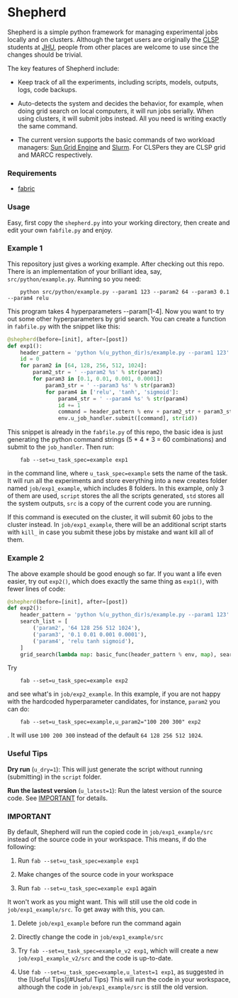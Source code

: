 # Shepherd 

Shepherd is a simple python framework for managing experimental jobs locally and on clusters. Although the target users are originally the [CLSP](https://www.clsp.jhu.edu/) students at [JHU](https://www.clsp.jhu.edu/), people from other places are welcome to use since the changes should be trivial. 

The key features of Shepherd include:

* Keep track of all the experiments, including scripts, models, outputs, logs, code backups. 

* Auto-detects the system and decides the behavior, for example, when doing grid search on local computers, it will run jobs serially. When using clusters, it will submit jobs instead. All you need is writing exactly the same command.

* The current version supports the basic commands of two workload managers: [Sun Grid Engine](http://gridscheduler.sourceforge.net/htmlman/manuals.html) and [Slurm](https://slurm.schedmd.com/). For CLSPers they are CLSP grid and MARCC respectively.

### Requirements 

* [fabric](http://www.fabfile.org/)


### Usage

Easy, first copy the `shepherd.py` into your working directory, then create and edit your own `fabfile.py` and enjoy.

### Example 1 

This repository just gives a working example. After checking out this repo. There is an implementation of your brilliant idea, say, `src/python/example.py`. Running so you need: 

       	python src/python/example.py --param1 123 --param2 64 --param3 0.1 --param4 relu 

This program takes 4 hyperparameters --param[1-4]. Now you want to try out some other hyperparameters by grid search. You can create a function in `fabfile.py` with the snippet like this:

```python
@shepherd(before=[init], after=[post])
def exp1():
    header_pattern = 'python %(u_python_dir)s/example.py --param1 123'
    id = 0
    for param2 in [64, 128, 256, 512, 1024]:
        param2_str = ' --param2 %s' % str(param2)
        for param3 in [0.1, 0.01, 0.001, 0.0001]:
            param3_str = ' --param3 %s' % str(param3)
            for param4 in ['relu', 'tanh', 'sigmoid']:
                param4_str = ' --param4 %s' % str(param4)
                id += 1
                command = header_pattern % env + param2_str + param3_str + param4_str
                env.u_job_handler.submit([command], str(id))

```

This snippet is already in the `fabfile.py` of this repo, the basic idea is just generating the python command strings (5 * 4  * 3 = 60 combinations) and submit to the `job_handler`. Then run:

 
		fab --set=u_task_spec=example exp1


in the command line, where `u_task_spec=example` sets the name of the task. It will run all the experiments and store everything into a new creates folder named `job/exp1_example`, which includes 8 folders. In this example, only 3 of them are used, `script` stores the all the scripts generated, `std` stores all the system outputs, `src` is a copy of the current code you are running. 

If this command is executed on the cluster, it will submit 60 jobs to the cluster instead. In  `job/exp1_example`, there will be an additional script starts with `kill_` in case you submit these jobs by mistake and want kill all of them. 

### Example 2 

The above example should be good enough so far. If you want a life even easier, try out `exp2()`, which does exactly the same thing as `exp1()`, with fewer lines of code:

```python
@shepherd(before=[init], after=[post])
def exp2():
    header_pattern = 'python %(u_python_dir)s/example.py --param1 123'
    search_list = [
        ('param2', '64 128 256 512 1024'),
        ('param3', '0.1 0.01 0.001 0.0001'),
        ('param4', 'relu tanh sigmoid'),
    ]
    grid_search(lambda map: basic_func(header_pattern % env, map), search_list)
```

Try


		fab --set=u_task_spec=example exp2

and see what's in `job/exp2_example`. In this example, if you are not happy with the hardcoded hyperparameter candidates, for instance, `param2` you can do:

		fab --set=u_task_spec=example,u_param2="100 200 300" exp2

. It will use `100 200 300` instead of the default `64 128 256 512 1024`.


### Useful Tips

**Dry run** (`u_dry=1`): This will just generate the script without running (submitting) in the `script` folder.  

**Run the lastest version** (`u_latest=1`): Run the latest version of the source code. See [IMPORTANT](#IMPORTANT) for details.
 

### IMPORTANT

By default, Shepherd will run the copied code in `job/exp1_example/src` instead of the source code in your workspace. This means, if do the following:

1. Run `fab --set=u_task_spec=example exp1`

2. Make changes of the source code in your workspace

3. Run `fab --set=u_task_spec=example exp1` again 

It won't work as you might want. This will still use the old code in `job/exp1_example/src`. To get away with this, you can. 

1. Delete `job/exp1_example` before run the command again 

2. Directly change the code in `job/exp1_example/src`

3. Try `fab --set=u_task_spec=example_v2 exp1`, which will create a new `job/exp1_example_v2/src` and the code is up-to-date.

4. Use `fab --set=u_task_spec=example,u_latest=1 exp1`, as suggested in the [Useful Tips](#Useful Tips) This will run the code in your workspace, although the code in `job/exp1_example/src` is still the old version.




